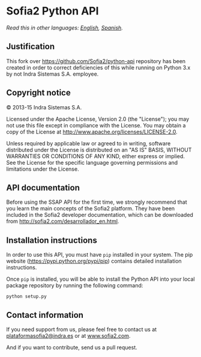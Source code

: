 # Sofia2 Python API

*Read this in other languages: [English](README.md), [Spanish](README.es.md).*

## Justification

This fork over https://github.com/Sofia2/python-api repository has been created in order to correct deficiencies of this while running on Python 3.x by not Indra Sistemas S.A. employee.

## Copyright notice

© 2013-15 Indra Sistemas S.A.

Licensed under the Apache License, Version 2.0 (the "License"); you may not use this file except in compliance with the License. You may obtain a copy of the License at http://www.apache.org/licenses/LICENSE-2.0.

Unless required by applicable law or agreed to in writing, software distributed under the License is distributed on an "AS IS" BASIS, WITHOUT WARRANTIES OR CONDITIONS OF ANY KIND, either express or implied. See the License for the specific language governing permissions and limitations under the License.

## API documentation

Before using the SSAP API for the first time, we strongly recommend that you learn the main concepts of the Sofia2 platform. They have been included in the Sofia2 developer documentation, which can be downloaded from http://sofia2.com/desarrollador_en.html.

## Installation instructions

In order to use this API, you must have `pip` installed in your system. The pip website (https://pypi.python.org/pypi/pip) contains detailed installation instructions. 

Once `pip` is installed, you will be able to install the Python API into your local package repository by running the following command:

```
python setup.py
```

## Contact information

If you need support from us, please feel free to contact us at [plataformasofia2@indra.es](mailto:plataformasofia2@indra.es) or at www.sofia2.com.

And if you want to contribute, send us a pull request.
